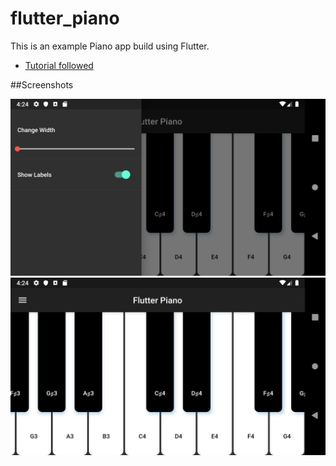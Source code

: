 # flutter_piano

This is an example Piano app build using Flutter. 

- [Tutorial followed](https://rodydavisjr.com/2019/03/12/making-a-piano/)

##Screenshots

![drawer](screenshots/drawer.png)
![piano](screenshots/piano.png)